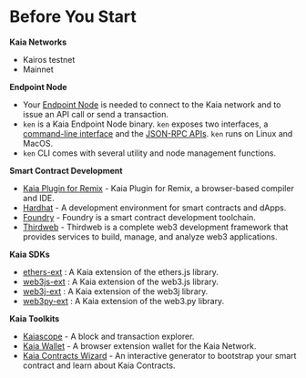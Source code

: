 # Before You Start

**Kaia Networks**

* Kairos testnet
* Mainnet

**Endpoint Node**

* Your [Endpoint Node](../../nodes/endpoint-node/endpoint-node.md) is needed to connect to the Kaia network and to issue an API call or send a transaction.
* `ken` is a Kaia Endpoint Node binary. `ken` exposes two interfaces, a [command-line interface](../../nodes/endpoint-node/ken-cli-commands.md) and the [JSON-RPC APIs](../../../references/json-rpc/klay/account-created). `ken` runs on Linux and MacOS.
* `ken` CLI comes with several utility and node management functions.

**Smart Contract Development**

* [Kaia Plugin for Remix](https://ide.kaia.io) - Kaia Plugin for Remix, a browser-based compiler and IDE.
* [Hardhat](https://hardhat.org/hardhat-runner/docs/getting-started) - A development environment for smart contracts and dApps.
* [Foundry](https://book.getfoundry.sh/) - Foundry is a smart contract development toolchain.
* [Thirdweb](https://portal.thirdweb.com/) - Thirdweb is a complete web3 development framework that provides services to build, manage, and analyze web3 applications.

**Kaia SDKs**

* [ethers-ext](../../references/sdk/ethers-ext/getting-started.md) : A Kaia extension of the ethers.js library.
* [web3js-ext](../../references/sdk/web3js-ext/getting-started.md) : A Kaia extension of the web3.js library.
* [web3j-ext](../../references/sdk/web3j-ext/getting-started.md) : A Kaia extension of the web3j library.
* [web3py-ext](../../references/sdk/web3py-ext/getting-started.md) : A Kaia extension of the web3.py library.

**Kaia Toolkits**

* [Kaiascope](https://kaiascope.com/) - A block and transaction explorer.
* [Kaia Wallet](https://www.kaiawallet.io/) - A browser extension wallet for the Kaia Network.
* [Kaia Contracts Wizard](https://wizard.kaia.io) - An interactive generator to bootstrap your smart contract and learn about Kaia Contracts.
